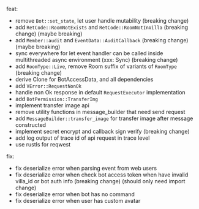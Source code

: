 feat:

- remove `Bot::set_state`, let user handle mutability (breaking change)
- add `RetCode::RoomNotExists` and `RetCode::RoomNotInVilla` (breaking change)
  (maybe breaking)
- add `Member::audit` and `EventData::AuditCallback` (breaking change)
  (maybe breaking)
- sync everywhere for let event handler can be called inside multithreaded async environment (xxx: Sync) (breaking
  change)
- add `RoomType::Live`, remove Room suffix of variants of `RoomType` (breaking change)
- derive Clone for BotAccessData, and all dependencies
- add `VError::RequestNonOk`
- handle non Ok response in default `RequestExecutor` implementation
- add `BotPermission::TransferImg`
- implement transfer image api
- remove utility functions in message_builder that need send request
- add `MessageBuilder::transfer_image` for transfer image after message constructed
- implement secret encrypt and callback sign verify (breaking change)
- add log output of trace id of api request in trace level
- use rustls for reqwest 

fix:

- fix deserialize error when parsing event from web users
- fix deserialize error when check bot access token when have invalid villa_id or bot auth info (breaking change)
  (should only need import change)
- fix deserialize error when bot has no command
- fix deserialize error when user has custom avatar